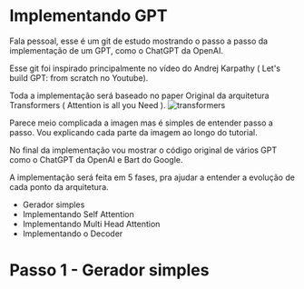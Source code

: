 # Implementando GPT
Fala pessoal, esse é um git de estudo mostrando o passo a passo da implementação de um GPT, como o ChatGPT da OpenAI.

Esse git foi inspirado principalmente no vídeo do Andrej Karpathy ( Let's build GPT: from scratch no Youtube).

Toda a implementação será baseado no paper Original da arquitetura Transformers ( Attention is all you Need ).
![transformers](https://github.com/gugaio/transformer/assets/17186525/3b2d9f43-b09e-4410-be6a-94ec7882d8b5)

Parece meio complicada a imagen mas é simples de entender passo a passo. Vou explicando cada parte da imagem ao longo do tutorial.

No final da implementação vou mostrar o código original de vários GPT como o ChatGPT da OpenAI e Bart do Google.

A implementação será feita em 5 fases, pra ajudar a entender a evolução de cada ponto da arquitetura.
* Gerador simples
* Implementando Self Attention
* Implementando Multi Head Attention
* Implementando o Decoder

# Passo 1 - Gerador simples

